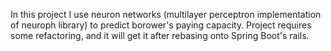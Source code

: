In this project I use neuron networks (multilayer perceptron implementation of neuroph library) to predict borower's paying capacity. Project requires some refactoring, and it will get it after rebasing onto Spring Boot's rails.
